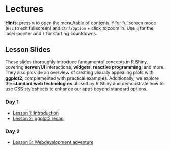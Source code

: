 # Lectures

**Hints**: press `m` to open the menu/table of contents, `f` for fullscreen mode (`Esc` to exit fullscreen) and `Ctrl`/`Option` + click to zoom in. Use `q` for the laser-pointer and `t` for starting countdowns.

## Lesson Slides

These slides thoroughly introduce fundamental concepts in R Shiny, covering **server/UI** interactions, **widgets**, **reactive programming**, and more. They also provide an overview of creating visually appealing plots with **ggplot2**, complemented with practical examples. Additionally, we explore the **standard web technologies** utilised by R Shiny and demonstrate how to use CSS stylesheets to enhance our apps beyond standard options.

### Day 1

- <a href="../slides/01_Introduction.html" target="_blank">Lesson 1: Introduction</a>
- <a href="../slides/02_ggplot.html" target="_blank">Lesson 2: ggplot2 recap</a>

### Day 2

- <a href="../slides/05_Webdevelopment.html" target="_blank">Lesson 3: Webdevelopment adventure</a>
